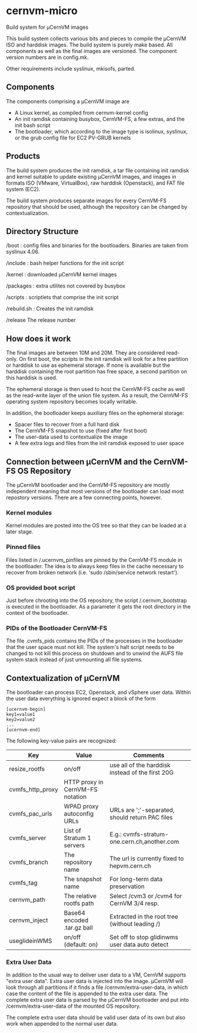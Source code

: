 cernvm-micro
============

Build system for µCernVM images

This build system collects various bits and pieces to compile the µCernVM
ISO and harddisk images.  The build system is purely make based.  All components
as well as the final images are versioned.  The component version numbers
are in config.mk.

Other requirements include syslinux, mkisofs, parted.


## Components

The components comprising a µCernVM image are
  * A Linux kernel, as compiled from cernvm-kernel config
  * An init ramdisk containing busybox, CernVM-FS, a few extras, and the init
  bash script
  * The bootloader, which according to the image type is isolinux, syslinux,
  or the grub config file for EC2 PV-GRUB kernels


## Products

The build system produces the init ramdisk, a tar file containing init ramdisk
and kernel suitable to update existing µCernVM images, and images in formats
ISO (VMware, VirtualBox), raw harddisk (Openstack), and FAT file system (EC2).

The build system produces separate images for every CernVM-FS repository that
should be used, although the repository can be changed by contextualization.


## Directory Structure

/boot
: config files and binaries for the bootloaders.  Binaries are taken from
syslinux 4.06.

/include
: bash helper functions for the init script

/kernel
: downloaded µCernVM kernel images

/packages
: extra utilites not covered by busybox

/scripts
: scriptlets that comprise the init script

/rebuild.sh
: Creates the init ramdisk

/release
The release number


## How does it work

The final images are between 10M and 20M.  They are considered read-only.
On first boot, the scripts in the init ramdisk will look for a free partition
or harddisk to use as ephemeral storage.  If none is available but the harddisk
containing the root partition has free space, a second partition on this
harddisk is used.

The ephemeral storage is then used to host the CernVM-FS cache as well as the
read-write layer of the union file system.  As a result, the CernVM-FS operating
system repository becomes locally writable.

In addition, the bootloader keeps auxiliary files on the ephemeral storage:
  * Spacer files to recover from a full hard disk
  * The CernVM-FS snapshot to use (fixed after first boot)
  * The user-data used to contextualize the image
  * A few extra logs and files from the init ramdisk exposed to user space


## Connection between µCernVM and the CernVM-FS OS Repository

The µCernVM bootloader and the CernVM-FS repository are mostly independent
meaning that most versions of the bootloader can load most repostory versions.
There are a few connecting points, however.

### Kernel modules
Kernel modules are posted into the OS tree
so that they can be loaded at a later stage.

### Pinned files
Files listed in /.ucernvm_pinfiles are pinned by the CernVM-FS module in the
bootloader.
The idea is to always keep files in the cache necessary to recover
from broken network (i.e. 'sudo /sbin/service network restart').

### OS provided boot script

Just before chrooting into the OS repository, the script /.cernvm_bootstrap
is executed in the bootloader.  As a parameter it gets the root directory in
the context of the bootloader.

### PIDs of the Bootloader CernVM-FS

The file .cvmfs_pids contains the PIDs of the processes in the bootloader that
the user space must not kill.  The system's halt script needs to be
changed to not kill this process on shutdown and
to unwind the AUFS file system stack instead of just unmounting all file systems.


## Contextualization of µCernVM

The bootloader can process EC2, Openstack, and vSphere user data.  Within the
user data everything is ignored expect a block of the form

    [ucernvm-begin]
    key1=value1
    key2=value2
    ...
    [ucernvm-end]

The following key-value pairs are recognized:

| Key             | Value                             | Comments                                         |
|-----------------|-----------------------------------|--------------------------------------------------|
|resize_rootfs    | on/off                            | use all of the harddisk instead of the first 20G |
|cvmfs_http_proxy | HTTP proxy in CernVM-FS notation  |                                                  |
|cvmfs_pac_urls   | WPAD proxy autoconfig URLs        | URLs are ';'-separated, should return PAC files  |
|cvmfs_server     | List of Stratum 1 servers         | E.g.: cvmfs-stratum-one.cern.ch,another.com      |
|cvmfs_branch     | The repository name               | The url is currently fixed to hepvm.cern.ch      |
|cvmfs_tag        | The snapshot name                 | For long-term data preservation                  |
|cernvm_path      | The relative rootfs path          | Select /cvm3 or /cvm4 for CernVM 3/4 resp.       |
|cernvm_inject    | Base64 encoded .tar.gz ball       | Extracted in the root tree (without leading /)   |
|useglideinWMS    | on/off (default: on)              | Set off to stop glidinwms user data auto detect  |


### Extra User Data

In addition to the usual way to deliver user data to a VM, CernVM supports "extra user data".  Extra user
data is injected into the image.  µCernVM will look through all partitions if it finds a file
/cernvm/extra-user-data, in which case the content of the file is appended to the extra user data.
The complete extra user data is parsed by the µCernVM bootloader and put into /cernvm/extra-user-data
of the mounted OS repository.

The complete extra user data should be valid user data of its own but also work when appended to the
normal user data.



